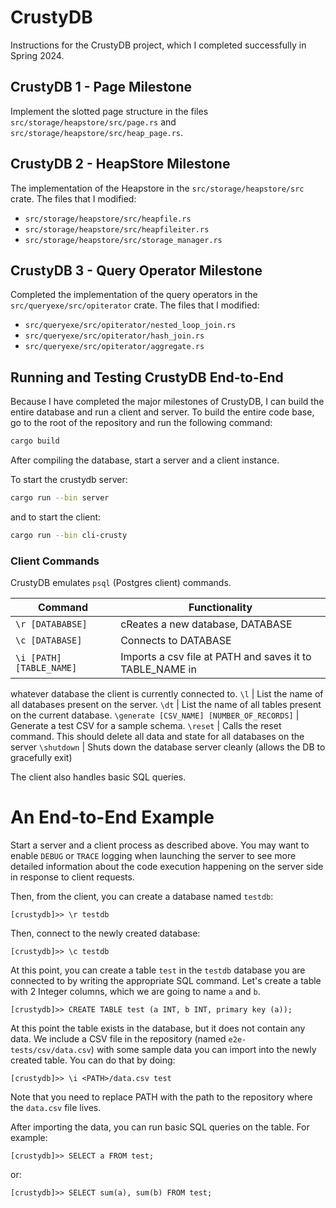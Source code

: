 # CrustyDB

Instructions for the CrustyDB project, which I completed successfully in Spring 2024.

## CrustyDB 1 - Page Milestone

Implement the slotted page structure in the files `src/storage/heapstore/src/page.rs` 
and `src/storage/heapstore/src/heap_page.rs`. 

## CrustyDB 2 - HeapStore Milestone
The implementation of the Heapstore in the `src/storage/heapstore/src`
crate. The files that I modified:

- `src/storage/heapstore/src/heapfile.rs`
- `src/storage/heapstore/src/heapfileiter.rs`
- `src/storage/heapstore/src/storage_manager.rs`

## CrustyDB 3 - Query Operator Milestone
Completed the implementation of the query operators in the `src/queryexe/src/opiterator`
crate. The files that I modified:

- `src/queryexe/src/opiterator/nested_loop_join.rs`
- `src/queryexe/src/opiterator/hash_join.rs`
- `src/queryexe/src/opiterator/aggregate.rs`

## Running and Testing CrustyDB End-to-End

Because I have completed the major milestones of CrustyDB, I can build the
entire database and run a client and server. To build the entire code base, go
to the root of the repository and run the following command:

```bash
cargo build
```

After compiling the database, start a server and a client instance.

To start the crustydb server:

```bash
cargo run --bin server
```

and to start the client:

```bash
cargo run --bin cli-crusty
```

### Client Commands

CrustyDB emulates `psql` (Postgres client) commands.

Command | Functionality
---------|--------------
`\r [DATABABSE]` | cReates a new database, DATABASE
`\c [DATABASE]` | Connects to DATABASE
`\i [PATH] [TABLE_NAME]` | Imports a csv file at PATH and saves it to TABLE_NAME in 
whatever database the client is currently connected to.
`\l` | List the name of all databases present on the server.
`\dt` | List the name of all tables present on the current database.
`\generate [CSV_NAME] [NUMBER_OF_RECORDS]` | Generate a test CSV for a sample schema.
`\reset` | Calls the reset command. This should delete all data and state for all databases on the server
`\shutdown` |  Shuts down the database server cleanly (allows the DB to gracefully exit)

The client also handles basic SQL queries.

# An End-to-End Example

Start a server and a client process as described above. You may want to 
enable `DEBUG` or `TRACE` logging when launching the server to see more detailed
information about the code execution happening on the server side in 
response to client requests.

Then, from the client, you can create a database named `testdb`:

```
[crustydb]>> \r testdb 
```

Then, connect to the newly created database:

```
[crustydb]>> \c testdb
```

At this point, you can create a table `test` in the `testdb` database you are
connected to by writing the appropriate SQL command. Let's create a table with 2
Integer columns, which we are going to name `a` and `b`.

```
[crustydb]>> CREATE TABLE test (a INT, b INT, primary key (a));
```

At this point the table exists in the database, but it does not contain any
data. We include a CSV file in the repository (named `e2e-tests/csv/data.csv`)
with some sample data you can import into the newly created table. You can do
that by doing:

```
[crustydb]>> \i <PATH>/data.csv test
```

Note that you need to replace PATH with the path to the repository where the
`data.csv` file lives.

After importing the data, you can run basic SQL queries on the table. For
example:

```
[crustydb]>> SELECT a FROM test;
```

or:

```
[crustydb]>> SELECT sum(a), sum(b) FROM test;
```
